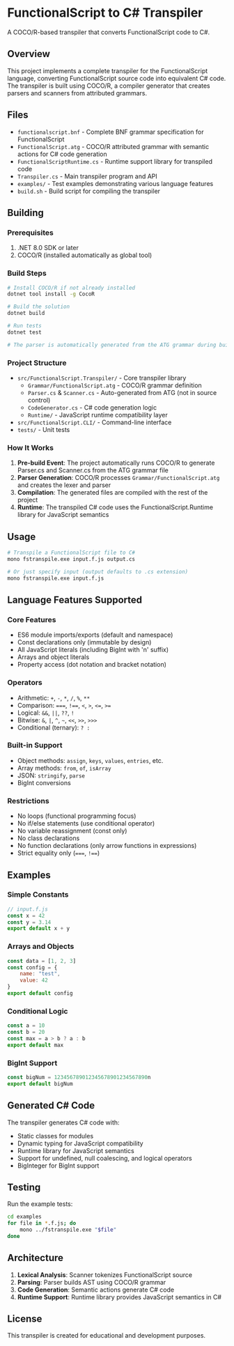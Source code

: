 # FunctionalScript to C# Transpiler

A COCO/R-based transpiler that converts FunctionalScript code to C#.

## Overview

This project implements a complete transpiler for the FunctionalScript language, converting FunctionalScript source code into equivalent C# code. The transpiler is built using COCO/R, a compiler generator that creates parsers and scanners from attributed grammars.

## Files

- `functionalscript.bnf` - Complete BNF grammar specification for FunctionalScript
- `FunctionalScript.atg` - COCO/R attributed grammar with semantic actions for C# code generation
- `FunctionalScriptRuntime.cs` - Runtime support library for transpiled code
- `Transpiler.cs` - Main transpiler program and API
- `examples/` - Test examples demonstrating various language features
- `build.sh` - Build script for compiling the transpiler

## Building

### Prerequisites

1. .NET 8.0 SDK or later
2. COCO/R (installed automatically as global tool)

### Build Steps

```bash
# Install COCO/R if not already installed
dotnet tool install -g CocoR

# Build the solution
dotnet build

# Run tests
dotnet test

# The parser is automatically generated from the ATG grammar during build
```

### Project Structure

- `src/FunctionalScript.Transpiler/` - Core transpiler library
  - `Grammar/FunctionalScript.atg` - COCO/R grammar definition
  - `Parser.cs` & `Scanner.cs` - Auto-generated from ATG (not in source control)
  - `CodeGenerator.cs` - C# code generation logic
  - `Runtime/` - JavaScript runtime compatibility layer
- `src/FunctionalScript.CLI/` - Command-line interface
- `tests/` - Unit tests

### How It Works

1. **Pre-build Event**: The project automatically runs COCO/R to generate Parser.cs and Scanner.cs from the ATG grammar file
2. **Parser Generation**: COCO/R processes `Grammar/FunctionalScript.atg` and creates the lexer and parser
3. **Compilation**: The generated files are compiled with the rest of the project
4. **Runtime**: The transpiled C# code uses the FunctionalScript.Runtime library for JavaScript semantics

## Usage

```bash
# Transpile a FunctionalScript file to C#
mono fstranspile.exe input.f.js output.cs

# Or just specify input (output defaults to .cs extension)
mono fstranspile.exe input.f.js
```

## Language Features Supported

### Core Features
- ES6 module imports/exports (default and namespace)
- Const declarations only (immutable by design)
- All JavaScript literals (including BigInt with 'n' suffix)
- Arrays and object literals
- Property access (dot notation and bracket notation)

### Operators
- Arithmetic: `+`, `-`, `*`, `/`, `%`, `**`
- Comparison: `===`, `!==`, `<`, `>`, `<=`, `>=`
- Logical: `&&`, `||`, `??`, `!`
- Bitwise: `&`, `|`, `^`, `~`, `<<`, `>>`, `>>>`
- Conditional (ternary): `? :`

### Built-in Support
- Object methods: `assign`, `keys`, `values`, `entries`, etc.
- Array methods: `from`, `of`, `isArray`
- JSON: `stringify`, `parse`
- BigInt conversions

### Restrictions
- No loops (functional programming focus)
- No if/else statements (use conditional operator)
- No variable reassignment (const only)
- No class declarations
- No function declarations (only arrow functions in expressions)
- Strict equality only (`===`, `!==`)

## Examples

### Simple Constants
```javascript
// input.f.js
const x = 42
const y = 3.14
export default x + y
```

### Arrays and Objects
```javascript
const data = [1, 2, 3]
const config = {
    name: "test",
    value: 42
}
export default config
```

### Conditional Logic
```javascript
const a = 10
const b = 20
const max = a > b ? a : b
export default max
```

### BigInt Support
```javascript
const bigNum = 123456789012345678901234567890n
export default bigNum
```

## Generated C# Code

The transpiler generates C# code with:
- Static classes for modules
- Dynamic typing for JavaScript compatibility
- Runtime library for JavaScript semantics
- Support for undefined, null coalescing, and logical operators
- BigInteger for BigInt support

## Testing

Run the example tests:
```bash
cd examples
for file in *.f.js; do
    mono ../fstranspile.exe "$file"
done
```

## Architecture

1. **Lexical Analysis**: Scanner tokenizes FunctionalScript source
2. **Parsing**: Parser builds AST using COCO/R grammar
3. **Code Generation**: Semantic actions generate C# code
4. **Runtime Support**: Runtime library provides JavaScript semantics in C#

## License

This transpiler is created for educational and development purposes.